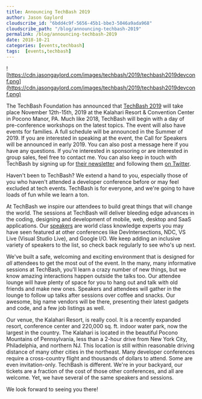 ```yaml
---
title: Announcing TechBash 2019
author: Jason Gaylord
cloudscribe_id: "6bdd4c9f-5656-45b1-bbe3-5046a9ada968"
cloudscribe_path: "/blog/announcing-techbash-2019"
permalink: /blog/announcing-techbash-2019
date: 2018-10-21
categories: [events,techbash]
tags:  [events,techbash]
---
```


![https://cdn.jasongaylord.com/images/techbash/2019/techbash2019devconf.png](https://cdn.jasongaylord.com/images/techbash/2019/techbash2019devconf.png)

The TechBash Foundation has announced that [TechBash 2019](https://jasong.us/techbash) will take place November 12th-15th, 2019 at the Kalahari Resort & Convention Center in Pocono Manor, PA. Much like 2018, TechBash will begin with a day of pre-conference workshops on the latest topics. The event will also have events for families. A full schedule will be announced in the Summer of 2019. If you are interested in speaking at the event, the Call for Speakers will be announced in early 2019. You can also post a message here if you have any questions. If you're interested in sponsoring or are interested in group sales, feel free to contact me. You can also keep in touch with TechBash by signing up for [their newsletter](https://jasong.us/tbnewsletter) and following them [on Twitter](https://jasong.us/tbtwitter).

Haven't been to TechBash? We extend a hand to you, especially those of you who haven't attended a developer conference before or may feel excluded at tech events. TechBash is for everyone, and we're going to have loads of fun while we learn a ton.

At TechBash we inspire our attendees to build great things that will change the world. The sessions at TechBash will deliver bleeding edge advances in the coding, designing and development of mobile, web, desktop and SaaS applications. Our [speakers](https://jasong.us/tbspeakers) are world class knowledge experts you may have seen featured at other conferences like DevIntersections, NDC, VS Live (Visual Studio Live), and Google I/O. We keep adding an inclusive variety of speakers to the list, so check back regularly to see who's up next. 

We've built a safe, welcoming and exciting environment that is designed for *all* attendees to get the most out of the event. In the many, many informative sessions at TechBash, you'll learn a crazy number of new things, but we know amazing interactions happen outside the talks too. Our attendee lounge will have plenty of space for you to hang out and talk with old friends and make new ones. Speakers and attendees will gather in the lounge to follow up talks after sessions over coffee and snacks. Our awesome, big name vendors will be there, presenting their latest gadgets and code, and a few job listings as well. 

Our venue, the Kalahari Resort, is really cool. It is a recently expanded resort, conference center and 220,000 sq. ft. indoor water park, now the largest in the country. The Kalahari is located in the beautiful Pocono Mountains of Pennsylvania, less than a 2-hour drive from New York City, Philadelphia, and northern NJ. This location is still within reasonable driving distance of many other cities in the northeast. Many developer conferences require a cross-country flight and thousands of dollars to attend. Some are even invitation-only. TechBash is different. We're in your backyard, our tickets are a fraction of the cost of those other conferences, and all are welcome. Yet, we have several of the same speakers and sessions. 

We look forward to seeing you there! 